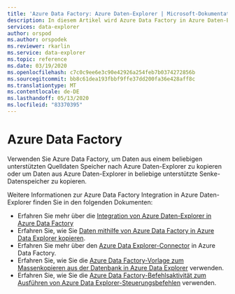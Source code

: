 ```yaml
---
title: 'Azure Data Factory: Azure Daten-Explorer | Microsoft-Dokumentation'
description: In diesem Artikel wird Azure Data Factory in Azure Daten-Explorer beschrieben.
services: data-explorer
author: orspod
ms.author: orspodek
ms.reviewer: rkarlin
ms.service: data-explorer
ms.topic: reference
ms.date: 03/19/2020
ms.openlocfilehash: c7c0c9ee6e3c90e42926a254feb7b0374272856b
ms.sourcegitcommit: bb8c61dea193fbbf9ffe37dd200fa36e428aff8c
ms.translationtype: MT
ms.contentlocale: de-DE
ms.lasthandoff: 05/13/2020
ms.locfileid: "83370395"
---
```

# <a name="azure-data-factory"></a>Azure Data Factory

Verwenden Sie Azure Data Factory, um Daten aus einem beliebigen unterstützten Quelldaten Speicher nach Azure Daten-Explorer zu kopieren oder um Daten aus Azure Daten-Explorer in beliebige unterstützte Senke-Datenspeicher zu kopieren.

Weitere Informationen zur Azure Data Factory Integration in Azure Daten-Explorer finden Sie in den folgenden Dokumenten:

* Erfahren Sie mehr über die [Integration von Azure Daten-Explorer in Azure Data Factory](../../data-factory-integration.md) 
* Erfahren Sie, wie Sie [Daten mithilfe von Azure Data Factory in Azure Data Explorer kopieren](../../data-factory-load-data.md).
* Erfahren Sie mehr über den [Azure Data Explorer-Connector](https://docs.microsoft.com/azure/data-factory/connector-azure-data-explorer) in Azure Data Factory.
* Erfahren Sie, wie Sie die [Azure Data Factory-Vorlage zum Massenkopieren aus der Datenbank in Azure Data Explorer](../../data-factory-template.md) verwenden.
* Erfahren Sie, wie Sie die [Azure Data Factory-Befehlsaktivität zum Ausführen von Azure Data Explorer-Steuerungsbefehlen](../../data-factory-command-activity.md) verwenden.
 